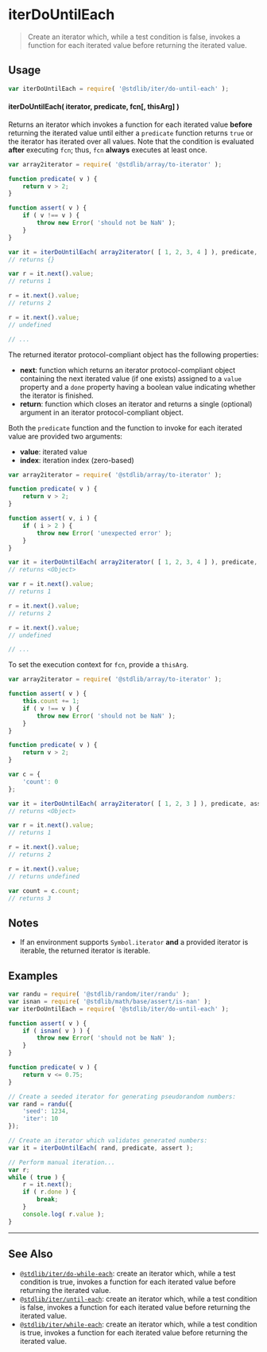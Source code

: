 <!--

@license Apache-2.0

Copyright (c) 2024 The Stdlib Authors.

Licensed under the Apache License, Version 2.0 (the "License");
you may not use this file except in compliance with the License.
You may obtain a copy of the License at

   http://www.apache.org/licenses/LICENSE-2.0

Unless required by applicable law or agreed to in writing, software
distributed under the License is distributed on an "AS IS" BASIS,
WITHOUT WARRANTIES OR CONDITIONS OF ANY KIND, either express or implied.
See the License for the specific language governing permissions and
limitations under the License.

-->

# iterDoUntilEach

> Create an iterator which, while a test condition is false, invokes a function for each iterated value before returning the iterated value.

<!-- Section to include introductory text. Make sure to keep an empty line after the intro `section` element and another before the `/section` close. -->

<section class="intro">

</section>

<!-- /.intro -->

<!-- Package usage documentation. -->

<section class="usage">

## Usage

```javascript
var iterDoUntilEach = require( '@stdlib/iter/do-until-each' );
```

#### iterDoUntilEach( iterator, predicate, fcn\[, thisArg] )

Returns an iterator which invokes a function for each iterated value **before** returning the iterated value until either a `predicate` function returns `true` or the iterator has iterated over all values. Note that the condition is evaluated **after** executing `fcn`; thus, `fcn` **always** executes at least once.

```javascript
var array2iterator = require( '@stdlib/array/to-iterator' );

function predicate( v ) {
    return v > 2;
}

function assert( v ) {
    if ( v !== v ) {
        throw new Error( 'should not be NaN' );
    }
}

var it = iterDoUntilEach( array2iterator( [ 1, 2, 3, 4 ] ), predicate, assert );
// returns {}

var r = it.next().value;
// returns 1

r = it.next().value;
// returns 2

r = it.next().value;
// undefined

// ...
```

The returned iterator protocol-compliant object has the following properties:

-   **next**: function which returns an iterator protocol-compliant object containing the next iterated value (if one exists) assigned to a `value` property and a `done` property having a boolean value indicating whether the iterator is finished.
-   **return**: function which closes an iterator and returns a single (optional) argument in an iterator protocol-compliant object.

Both the `predicate` function and the function to invoke for each iterated value are provided two arguments:

-   **value**: iterated value
-   **index**: iteration index (zero-based)

```javascript
var array2iterator = require( '@stdlib/array/to-iterator' );

function predicate( v ) {
    return v > 2;
}

function assert( v, i ) {
    if ( i > 2 ) {
        throw new Error( 'unexpected error' );
    }
}

var it = iterDoUntilEach( array2iterator( [ 1, 2, 3, 4 ] ), predicate, assert );
// returns <Object>

var r = it.next().value;
// returns 1

r = it.next().value;
// returns 2

r = it.next().value;
// undefined

// ...
```

To set the execution context for `fcn`, provide a `thisArg`.

<!-- eslint-disable no-invalid-this -->

```javascript
var array2iterator = require( '@stdlib/array/to-iterator' );

function assert( v ) {
    this.count += 1;
    if ( v !== v ) {
        throw new Error( 'should not be NaN' );
    }
}

function predicate( v ) {
    return v > 2;
}

var c = {
    'count': 0
};

var it = iterDoUntilEach( array2iterator( [ 1, 2, 3 ] ), predicate, assert, c );
// returns <Object>

var r = it.next().value;
// returns 1

r = it.next().value;
// returns 2

r = it.next().value;
// returns undefined

var count = c.count;
// returns 3
```

</section>

<!-- /.usage -->

<!-- Package usage notes. Make sure to keep an empty line after the `section` element and another before the `/section` close. -->

<section class="notes">

## Notes

-   If an environment supports `Symbol.iterator` **and** a provided iterator is iterable, the returned iterator is iterable.

</section>

<!-- /.notes -->

<!-- Package usage examples. -->

<section class="examples">

## Examples

<!-- eslint no-undef: "error" -->

```javascript
var randu = require( '@stdlib/random/iter/randu' );
var isnan = require( '@stdlib/math/base/assert/is-nan' );
var iterDoUntilEach = require( '@stdlib/iter/do-until-each' );

function assert( v ) {
    if ( isnan( v ) ) {
        throw new Error( 'should not be NaN' );
    }
}

function predicate( v ) {
    return v <= 0.75;
}

// Create a seeded iterator for generating pseudorandom numbers:
var rand = randu({
    'seed': 1234,
    'iter': 10
});

// Create an iterator which validates generated numbers:
var it = iterDoUntilEach( rand, predicate, assert );

// Perform manual iteration...
var r;
while ( true ) {
    r = it.next();
    if ( r.done ) {
        break;
    }
    console.log( r.value );
}
```

</section>

<!-- /.examples -->

<!-- Section to include cited references. If references are included, add a horizontal rule *before* the section. Make sure to keep an empty line after the `section` element and another before the `/section` close. -->

<section class="references">

</section>

<!-- /.references -->

<!-- Section for related `stdlib` packages. Do not manually edit this section, as it is automatically populated. -->

<section class="related">

* * *

## See Also

-   <span class="package-name">[`@stdlib/iter/do-while-each`][@stdlib/iter/do-while-each]</span><span class="delimiter">: </span><span class="description">create an iterator which, while a test condition is true, invokes a function for each iterated value before returning the iterated value.</span>
-   <span class="package-name">[`@stdlib/iter/until-each`][@stdlib/iter/until-each]</span><span class="delimiter">: </span><span class="description">create an iterator which, while a test condition is false, invokes a function for each iterated value before returning the iterated value.</span>
-   <span class="package-name">[`@stdlib/iter/while-each`][@stdlib/iter/while-each]</span><span class="delimiter">: </span><span class="description">create an iterator which, while a test condition is true, invokes a function for each iterated value before returning the iterated value.</span>

</section>

<!-- /.related -->

<!-- Section for all links. Make sure to keep an empty line after the `section` element and another before the `/section` close. -->

<section class="links">

<!-- <related-links> -->

[@stdlib/iter/do-while-each]: https://github.com/stdlib-js/iter/tree/main/do-while-each

[@stdlib/iter/until-each]: https://github.com/stdlib-js/iter/tree/main/until-each

[@stdlib/iter/while-each]: https://github.com/stdlib-js/iter/tree/main/while-each

<!-- </related-links> -->

</section>

<!-- /.links -->
